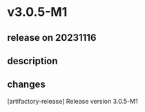 # v3.0.5-M1

## release on 20231116

## description

## changes

[artifactory-release] Release version 3.0.5-M1

